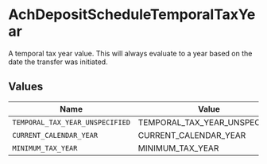 # AchDepositScheduleTemporalTaxYear

A temporal tax year value. This will always evaluate to a year based on the date the transfer was initiated.


## Values

| Name                            | Value                           |
| ------------------------------- | ------------------------------- |
| `TEMPORAL_TAX_YEAR_UNSPECIFIED` | TEMPORAL_TAX_YEAR_UNSPECIFIED   |
| `CURRENT_CALENDAR_YEAR`         | CURRENT_CALENDAR_YEAR           |
| `MINIMUM_TAX_YEAR`              | MINIMUM_TAX_YEAR                |